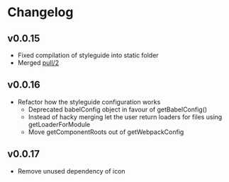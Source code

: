 # Changelog

## v0.0.15

* Fixed compilation of styleguide into static folder
* Merged [pull/2](https://github.com/badoo/styleguide/pull/2)

## v0.0.16

* Refactor how the styleguide configuration works
  * Deprecated babelConfig object in favour of getBabelConfig()
  * Instead of hacky merging let the user return loaders for files using getLoaderForModule
  * Move getComponentRoots out of getWebpackConfig

## v0.0.17

* Remove unused dependency of icon
